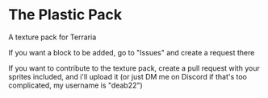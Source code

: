 # The Plastic Pack
A texture pack for Terraria

If you want a block to be added, go to "Issues" and create a request there

If you want to contribute to the texture pack, create a pull request with your sprites included, and i'll upload it
(or just DM me on Discord if that's too complicated, my username is "deab22")
